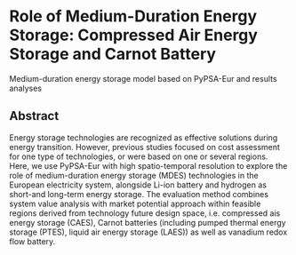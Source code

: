 # Role of Medium-Duration Energy Storage: Compressed Air Energy Storage and Carnot Battery
Medium-duration energy storage model based on PyPSA-Eur and results analyses

## Abstract
Energy storage technologies are recognized as effective solutions during energy transition. However, previous studies focused on cost assessment for one type of technologies, or were based on one or several regions. Here, we use PyPSA-Eur with high spatio-temporal resolution to explore the role of medium-duration energy storage (MDES) technologies in the European electricity system, alongside Li-ion battery and hydrogen as short-and long-term energy storage. The evaluation method combines system value analysis with market potential approach within feasible regions derived from technology future design space, i.e. compressed ais energy storage (CAES), Carnot batteries (including pumped thermal energy storage (PTES), liquid air energy storage (LAES)) as well as vanadium redox flow battery.
